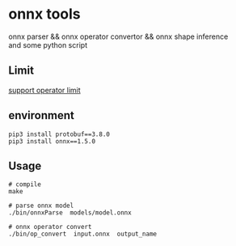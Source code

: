 # onnx tools
onnx parser && onnx operator convertor && onnx shape inference  
and some python script


## Limit
[support operator limit](./doc/Operator-ykx-limit.md)

## environment
```
pip3 install protobuf==3.8.0  
pip3 install onnx==1.5.0
```

## Usage
```shell
# compile
make

# parse onnx model
./bin/onnxParse  models/model.onnx

# onnx operator convert
./bin/op_convert  input.onnx  output_name
```


